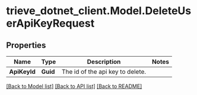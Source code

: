 # trieve_dotnet_client.Model.DeleteUserApiKeyRequest

## Properties

Name | Type | Description | Notes
------------ | ------------- | ------------- | -------------
**ApiKeyId** | **Guid** | The id of the api key to delete. | 

[[Back to Model list]](../README.md#documentation-for-models) [[Back to API list]](../README.md#documentation-for-api-endpoints) [[Back to README]](../README.md)

